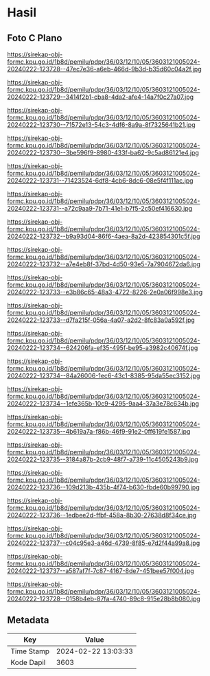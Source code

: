 # Hasil

## Foto C Plano

https://sirekap-obj-formc.kpu.go.id/1b8d/pemilu/pdpr/36/03/12/10/05/3603121005024-20240222-123728--47ec7e36-a6eb-466d-9b3d-b35d60c04a2f.jpg

https://sirekap-obj-formc.kpu.go.id/1b8d/pemilu/pdpr/36/03/12/10/05/3603121005024-20240222-123729--3414f2b1-cba8-4da2-afe4-14a7f0c27a07.jpg

https://sirekap-obj-formc.kpu.go.id/1b8d/pemilu/pdpr/36/03/12/10/05/3603121005024-20240222-123730--71572e13-54c3-4df6-8a9a-8f7325641b21.jpg

https://sirekap-obj-formc.kpu.go.id/1b8d/pemilu/pdpr/36/03/12/10/05/3603121005024-20240222-123730--3be596f9-8980-433f-ba62-9c5ad86121e4.jpg

https://sirekap-obj-formc.kpu.go.id/1b8d/pemilu/pdpr/36/03/12/10/05/3603121005024-20240222-123731--71423524-6df8-4cb6-8dc6-08e5f4f111ac.jpg

https://sirekap-obj-formc.kpu.go.id/1b8d/pemilu/pdpr/36/03/12/10/05/3603121005024-20240222-123731--a72c9aa9-7b71-41e1-b7f5-2c50ef416630.jpg

https://sirekap-obj-formc.kpu.go.id/1b8d/pemilu/pdpr/36/03/12/10/05/3603121005024-20240222-123732--b9a93d04-86f6-4aea-8a2d-423854301c5f.jpg

https://sirekap-obj-formc.kpu.go.id/1b8d/pemilu/pdpr/36/03/12/10/05/3603121005024-20240222-123732--a7e4eb8f-37bd-4d50-93e5-7a7904672da6.jpg

https://sirekap-obj-formc.kpu.go.id/1b8d/pemilu/pdpr/36/03/12/10/05/3603121005024-20240222-123733--e3b86c65-48a3-4722-8226-2e0a06f998e3.jpg

https://sirekap-obj-formc.kpu.go.id/1b8d/pemilu/pdpr/36/03/12/10/05/3603121005024-20240222-123733--d7fa215f-056a-4a07-a2d2-8fc83a0a592f.jpg

https://sirekap-obj-formc.kpu.go.id/1b8d/pemilu/pdpr/36/03/12/10/05/3603121005024-20240222-123734--624206fa-ef35-495f-be95-a3982c40674f.jpg

https://sirekap-obj-formc.kpu.go.id/1b8d/pemilu/pdpr/36/03/12/10/05/3603121005024-20240222-123734--84a26006-1ec6-43c1-8385-95da55ec3152.jpg

https://sirekap-obj-formc.kpu.go.id/1b8d/pemilu/pdpr/36/03/12/10/05/3603121005024-20240222-123734--1efe365b-10c9-4295-9aa4-37a3e78c634b.jpg

https://sirekap-obj-formc.kpu.go.id/1b8d/pemilu/pdpr/36/03/12/10/05/3603121005024-20240222-123735--4b619a7a-f86b-46f9-91e2-0ff619fe1587.jpg

https://sirekap-obj-formc.kpu.go.id/1b8d/pemilu/pdpr/36/03/12/10/05/3603121005024-20240222-123735--3184a87b-2cb9-48f7-a739-11c4505243b9.jpg

https://sirekap-obj-formc.kpu.go.id/1b8d/pemilu/pdpr/36/03/12/10/05/3603121005024-20240222-123736--109d213b-435b-4f74-b630-fbde60b99790.jpg

https://sirekap-obj-formc.kpu.go.id/1b8d/pemilu/pdpr/36/03/12/10/05/3603121005024-20240222-123736--1edbee2d-ffbf-458a-8b30-27638d8f34ce.jpg

https://sirekap-obj-formc.kpu.go.id/1b8d/pemilu/pdpr/36/03/12/10/05/3603121005024-20240222-123737--c04c95e3-a46d-4739-8f85-e7d2f44a99a8.jpg

https://sirekap-obj-formc.kpu.go.id/1b8d/pemilu/pdpr/36/03/12/10/05/3603121005024-20240222-123737--a587af7f-7c87-4167-8de7-451bee57f004.jpg

https://sirekap-obj-formc.kpu.go.id/1b8d/pemilu/pdpr/36/03/12/10/05/3603121005024-20240222-123728--0158b4eb-87fa-4740-89c8-915e28b8b080.jpg


## Metadata

| Key        | Value               |
| ---------- | ------------------- |
| Time Stamp | 2024-02-22 13:03:33 |
| Kode Dapil | 3603                |



